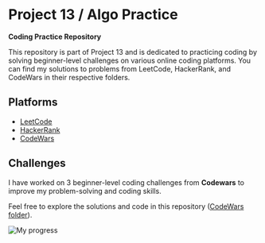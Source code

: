 # Project 13 / Algo Practice

**Coding Practice Repository**

This repository is part of Project 13 and is dedicated to practicing coding by solving beginner-level challenges on various online coding platforms. You can find my solutions to problems from LeetCode, HackerRank, and CodeWars in their respective folders.

## Platforms
- [LeetCode](https://leetcode.com)
- [HackerRank](https://www.hackerrank.com)
- [CodeWars](https://www.codewars.com)

## Challenges

I have worked on 3 beginner-level coding challenges from **Codewars** to improve my problem-solving and coding skills.

Feel free to explore the solutions and code in this repository ([CodeWars folder](https://github.com/AndrewAxen/Project13-AlgoPractice/tree/main/CodeWars)).

![My progress](https://i.ibb.co/QkGX2nz/progress.jpg)
